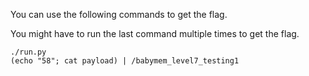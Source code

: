 You can use the following commands to get the flag.

You might have to run the last command multiple times to get the flag.

```
./run.py
(echo "58"; cat payload) | /babymem_level7_testing1
```